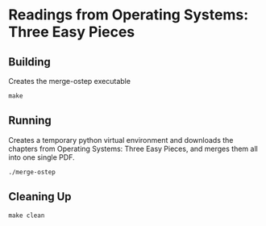 # Readings from Operating Systems: Three Easy Pieces

## Building
Creates the merge-ostep executable
```shell
make
```

## Running
Creates a temporary python virtual environment and downloads the chapters from Operating Systems: Three Easy Pieces, and merges them all into one single PDF. 
```shell
./merge-ostep
```

## Cleaning Up
```shell
make clean
```